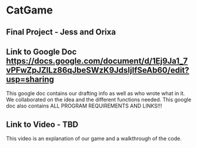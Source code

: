 # CatGame
## Final Project - Jess and Orixa
## Link to Google Doc  https://docs.google.com/document/d/1Ej9Ja1_7vPFwZpJZlLz86qJbeSWzK9JdsIjlfSeAb60/edit?usp=sharing
This google doc contains our drafting info as well as who wrote what in it. We collaborated on the idea and the different functions needed. 
This google doc also contains ALL PROGRAM REQUIREMENTS AND LINKS!!!
## Link to Video - TBD
This video is an explanation of our game and a walkthrough of the code. 
